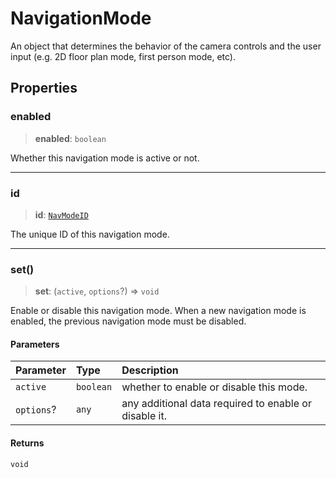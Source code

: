 # NavigationMode

An object that determines the behavior of the camera controls and the user input (e.g. 2D floor plan mode, first person mode, etc).

## Properties

### enabled

> **enabled**: `boolean`

Whether this navigation mode is active or not.

***

### id

> **id**: [`NavModeID`](../type-aliases/NavModeID.md)

The unique ID of this navigation mode.

***

### set()

> **set**: (`active`, `options`?) => `void`

Enable or disable this navigation mode.
When a new navigation mode is enabled, the previous navigation mode
must be disabled.

#### Parameters

| Parameter | Type | Description |
| :------ | :------ | :------ |
| `active` | `boolean` | whether to enable or disable this mode. |
| `options`? | `any` | any additional data required to enable or disable it. |

#### Returns

`void`
